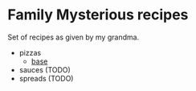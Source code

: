 # Family Mysterious recipes
Set of recipes as given by my grandma. 
- pizzas 
    - [base](./pizzas/base.md)
- sauces (TODO)
- spreads (TODO)


